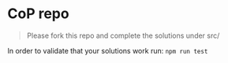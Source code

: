 # CoP repo 

> Please fork this repo and complete the solutions under src/ 


In order to validate that your solutions work run: 
`npm run test`